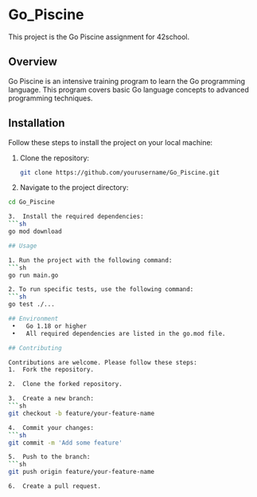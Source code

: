 # Go_Piscine

This project is the Go Piscine assignment for 42school.

## Overview

Go Piscine is an intensive training program to learn the Go programming language. This program covers basic Go language concepts to advanced programming techniques.

## Installation

Follow these steps to install the project on your local machine:

1. Clone the repository:
   ```sh
   git clone https://github.com/yourusername/Go_Piscine.git

2.	Navigate to the project directory:
   ```sh
   cd Go_Piscine

3.	Install the required dependencies:
   ```sh
   go mod download

## Usage

1. Run the project with the following command:
   ```sh
   go run main.go

2. To run specific tests, use the following command:
   ```sh
   go test ./...

## Environment
	•	Go 1.18 or higher
	•	All required dependencies are listed in the go.mod file.

## Contributing

Contributions are welcome. Please follow these steps:
1.	Fork the repository.

2.	Clone the forked repository.

3.	Create a new branch:
   ```sh
   git checkout -b feature/your-feature-name

4.	Commit your changes:
   ```sh
   git commit -m 'Add some feature'

5.	Push to the branch:
   ```sh
   git push origin feature/your-feature-name

6.	Create a pull request.
